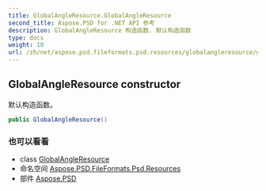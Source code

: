 ```yaml
---
title: GlobalAngleResource.GlobalAngleResource
second_title: Aspose.PSD for .NET API 参考
description: GlobalAngleResource 构造函数. 默认构造函数
type: docs
weight: 10
url: /zh/net/aspose.psd.fileformats.psd.resources/globalangleresource/globalangleresource/
---
```

## GlobalAngleResource constructor

默认构造函数。

```csharp
public GlobalAngleResource()
```

### 也可以看看

* class [GlobalAngleResource](../)
* 命名空间 [Aspose.PSD.FileFormats.Psd.Resources](../../globalangleresource/)
* 部件 [Aspose.PSD](../../../)


